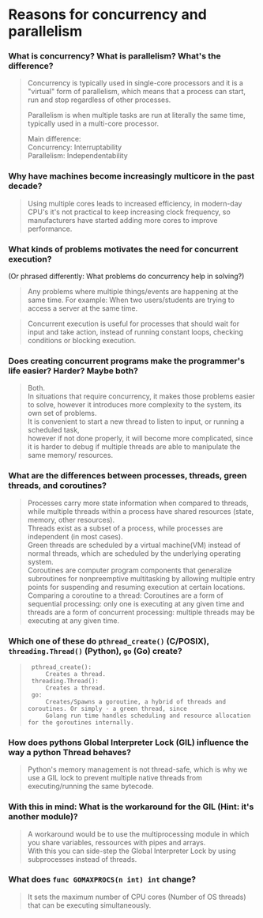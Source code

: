 # Reasons for concurrency and parallelism

 ### What is concurrency? What is parallelism? What's the difference?
 > Concurrency is typically used in single-core processors and it is a "virtual" form of parallelism, which means that a process can start, run and stop regardless of other processes.  
 >
 >  Parallelism is when multiple tasks are run at literally the same time, typically used in a multi-core processor.  
 >  
 >  Main difference:  
 >   Concurrency: Interruptability  
 >   Parallelism: Independentability  

 
 ### Why have machines become increasingly multicore in the past decade?
 > Using multiple cores leads to increased efficiency, in modern-day CPU's it's not practical to keep increasing clock frequency, so manufacturers have started adding more cores to improve performance.  
 
 ### What kinds of problems motivates the need for concurrent execution?
 (Or phrased differently: What problems do concurrency help in solving?)
 > Any problems where multiple things/events are happening at the same time. For example: When two users/students are trying to access a server at the same time.  
 
 > Concurrent execution is useful for processes that should wait for input and take action, instead of running constant loops, checking conditions or blocking execution.  
 
 ### Does creating concurrent programs make the programmer's life easier? Harder? Maybe both?
 > Both.   
 > In situations that require concurrency, it makes those problems easier to solve, however it introduces more complexity to the system, its own set of problems.  
 > It is convenient to start a new thread to listen to input, or running a scheduled task,  
 > however if not done properly, it will become more complicated, since it is harder to debug if multiple threads are able to manipulate the same memory/ resources.  
 
 ### What are the differences between processes, threads, green threads, and coroutines?
 > Processes carry more state information when compared to threads, while multiple threads within a process have shared resources (state, memory, other resources).  
 >  Threads exist as a subset of a process, while processes are independent (in most cases).  
 >  Green threads are scheduled by a virtual machine(VM) instead of normal threads, which are scheduled by the underlying operating system.  
 >  Coroutines are computer program components that generalize subroutines for nonpreemptive multitasking by allowing multiple entry points for suspending and resuming execution at certain locations.  
 >  Comparing a coroutine to a thread: Coroutines are a form of sequential processing: only one is executing at any given time and threads are a form of concurrent processing: multiple threads may be executing at any given time.  
 
 ### Which one of these do `pthread_create()` (C/POSIX), `threading.Thread()` (Python), `go` (Go) create?
 > 		pthread_create():   
 >			Creates a thread.
 >		threading.Thread():
 >			Creates a thread.
 >		go:
 >		    Creates/Spawns a goroutine, a hybrid of threads and coroutines. Or simply - a green thread, since 
 >			Golang run time handles scheduling and resource allocation for the goroutines internally. 
 
 ### How does pythons Global Interpreter Lock (GIL) influence the way a python Thread behaves?
 > Python's memory management is not thread-safe, which is why we use a GIL lock to prevent multiple native threads from executing/running the same bytecode.  
 
 ### With this in mind: What is the workaround for the GIL (Hint: it's another module)?
 > A workaround would be to use the multiprocessing module in which you share variables, ressources with pipes and arrays.  
 > With this you can side-step the Global Interpreter Lock by using subprocesses instead of threads.  
 
 ### What does `func GOMAXPROCS(n int) int` change? 
 > It sets the maximum number of CPU cores (Number of OS threads) that can be executing simultaneously.   
